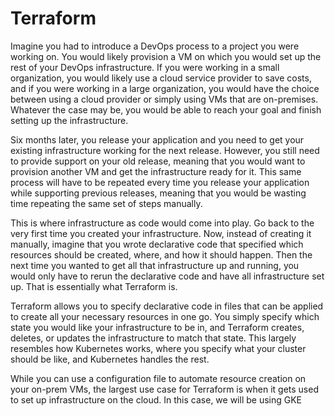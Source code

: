 # Terraform

Imagine you had to introduce a DevOps process to a project you were working on. You would likely provision a VM on which you would set up the rest of your DevOps infrastructure. If you were working in a small organization, you would likely use a cloud service provider to save costs, and if you were working in a large organization, you would have the choice between using a cloud provider or simply using VMs that are on-premises. Whatever the case may be, you would be able to reach your goal and finish setting up the infrastructure.

Six months later, you release your application and you need to get your existing infrastructure working for the next release. However, you still need to provide support on your old release, meaning that you would want to provision another VM and get the infrastructure ready for it. This same process will have to be repeated every time you release your application while supporting previous releases, meaning that you would be wasting time repeating the same set of steps manually.

This is where infrastructure as code would come into play. Go back to the very first time you created your infrastructure. Now, instead of creating it manually, imagine that you wrote declarative code that specified which resources should be created, where, and how it should happen. Then the next time you wanted to get all that infrastructure up and running, you would only have to rerun the declarative code and have all infrastructure set up. That is essentially what Terraform is.

Terraform allows you to specify declarative code in files that can be applied to create all your necessary resources in one go. You simply specify which state you would like your infrastructure to be in, and Terraform creates, deletes, or updates the infrastructure to match that state. This largely resembles how Kubernetes works, where you specify what your cluster should be like, and Kubernetes handles the rest.

While you can use a configuration file to automate resource creation on your on-prem VMs, the largest use case for Terraform is when it gets used to set up infrastructure on the cloud. In this case, we will be using GKE 